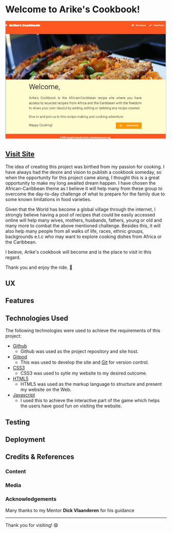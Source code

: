 # Welcome to Arike's Cookbook!

![Page Screenshot](static/images/sitescreenshot.jpg)

## [Visit Site](https://ms3-project-arikescookbook.herokuapp.com/)

The idea of creating this project was birthed from my passion for cooking. I have always had the desire and vision to publish a cookbook someday, so when the opportunity for this project came along, I thought this is a great opportunity to make my long awaited dream happen. I have chosen the African-Caribbean theme as I believe it will help many from these group to overcome the day-to-day challenge of what to prepare for the family due to some known limitations in food varieties.

Given that the World has become a global village through the internet, I strongly believe having a pool of recipes that could be easily accessed online will help many wives, mothers, husbands, fathers, young or old and many more to combat the above mentioned challenge. Besides this, it will also help many people from all walks of life, races, ethnic groups, backgrounds e.t.c who may want to explore cooking dishes from Africa or the Caribbean. 

I beieve, Arike's cookbook will become and is the place to visit in this regard.

Thank you and enjoy the ride. :rocket:


## UX

## Features

## Technologies Used
The following technologies were used to achieve the requirements of this project:

+ [Github](https://github.com/)
  + Github was used as the project repository and site host. 
+ [Gitpod](https://www.gitpod.io/) 
  + This was used to develop the site and [Git](https://git-scm.com/) for version control.
+ [CSS3](https://en.wikipedia.org/wiki/Cascading_Style_Sheets)
  + CSS3 was used to sytle my website to my desired outcome.
+ [HTML5](https://en.wikipedia.org/wiki/HTML5)
  + HTML5 was used as the markup language to structure and present my website on the Web.
+ [Javascript](https://www.javascript.com/)
  + I used this to achieve the interactive part of the game which helps the users have good fun on visiting the website.

## Testing

## Deployment

## Credits & References

### Content

### Media

### Acknowledgements

Many thanks to my Mentor **Dick Vlaanderen** for his guidance

--------

Thank you for visiting! :smile:
